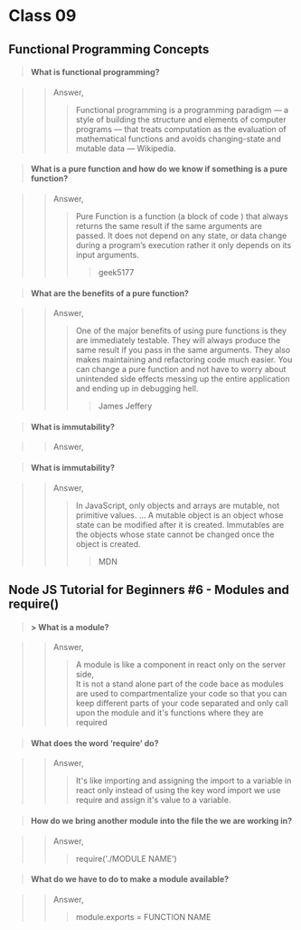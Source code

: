 # **Class 09**  

## **Functional Programming Concepts**  

>#### What is functional programming?  

>>Answer,  
>>>Functional programming is a programming paradigm — a style of building the structure and elements of computer programs — that treats computation as the evaluation of mathematical functions and avoids changing-state and mutable data — Wikipedia.

>#### What is a pure function and how do we know if something is a pure function?

>>Answer,  
>>>Pure Function is a function (a block of code ) that always returns the same result if the same arguments are passed. It does not depend on any state, or data change during a program’s execution rather it only depends on its input arguments.
>>>>geek5177


>#### What are the benefits of a pure function?

>>Answer,    
>>>One of the major benefits of using pure functions is they are immediately testable. They will always produce the same result if you pass in the same arguments.
They also makes maintaining and refactoring code much easier. You can change a pure function and not have to worry about unintended side effects messing up the entire application and ending up in debugging hell.
>>>>James Jeffery

>#### What is immutability?

>>Answer,  
>>>

>#### What is immutability?

>>Answer,  
>>>In JavaScript, only objects and arrays are mutable, not primitive values. ... A mutable object is an object whose state can be modified after it is created. Immutables are the objects whose state cannot be changed once the object is created.  
>>>>MDN

## **Node JS Tutorial for Beginners #6 - Modules and require()**  

>#### > What is a module?

>>Answer,  
>>>A module is like a component in react only on the server side,  
It is not a stand alone part of the code bace as modules are used to compartmentalize your code so that you can keep different parts of your code separated and only call upon the module and it's functions where they are required

>#### What does the word ‘require’ do?

>>Answer,  
>>>It's like importing and assigning the import to a variable in react only instead
of using the key word import we use require and assign it's value to a variable.

>#### How do we bring another module into the file the we are working in?

>>Answer,  
>>>require('./MODULE NAME')

>#### What do we have to do to make a module available?

>>Answer,  
>>>module.exports = FUNCTION NAME
